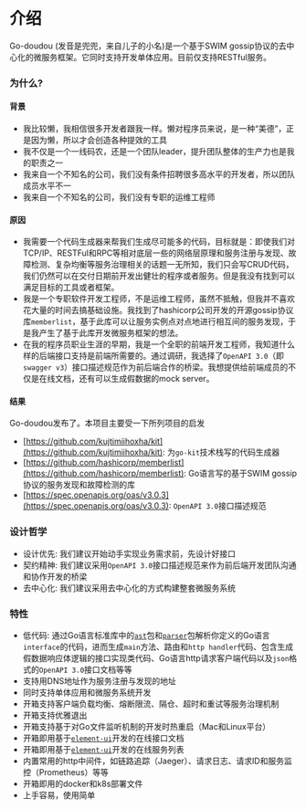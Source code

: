 # 介绍
Go-doudou (发音是兜兜，来自儿子的小名)是一个基于SWIM gossip协议的去中心化的微服务框架。它同时支持开发单体应用。目前仅支持RESTful服务。

### 为什么?
#### 背景
- 我比较懒，我相信很多开发者跟我一样。懒对程序员来说，是一种“美德”，正是因为懒，所以才会创造各种提效的工具
- 我不仅是一个一线码农，还是一个团队leader，提升团队整体的生产力也是我的职责之一
- 我来自一个不知名的公司，我们没有条件招聘很多高水平的开发者，所以团队成员水平不一
- 我来自一个不知名的公司，我们没有专职的运维工程师

#### 原因
- 我需要一个代码生成器来帮我们生成尽可能多的代码，目标就是：即使我们对TCP/IP、RESTFul和RPC等相对底层一些的网络层原理和服务注册与发现、故障检测、复杂均衡等服务治理相关的话题一无所知，我们只会写CRUD代码，我们仍然可以在交付日期前开发出健壮的程序或者服务。但是我没有找到可以满足目标的工具或者框架。
- 我是一个专职软件开发工程师，不是运维工程师，虽然不抵触，但我并不喜欢花大量的时间去搞基础设施。我找到了hashicorp公司开发的开源gossip协议库`memberlist`，基于此库可以让服务实例点对点地进行相互间的服务发现，于是我产生了基于此库开发微服务框架的想法。
- 在我的程序员职业生涯的早期，我是一个全职的前端开发工程师，我知道什么样的后端接口支持是前端所需要的。通过调研，我选择了`OpenAPI 3.0`（即`swagger v3`）接口描述规范作为前后端合作的桥梁。我想提供给前端成员的不仅是在线文档，还有可以生成假数据的mock server。

#### 结果
Go-doudou发布了。本项目主要受一下所列项目的启发
- [https://github.com/kujtimiihoxha/kit](https://github.com/kujtimiihoxha/kit): 为`go-kit`技术栈写的代码生成器
- [https://github.com/hashicorp/memberlist](https://github.com/hashicorp/memberlist): Go语言写的基于SWIM gossip协议的服务发现和故障检测的库
- [https://spec.openapis.org/oas/v3.0.3](https://spec.openapis.org/oas/v3.0.3): `OpenAPI 3.0`接口描述规范

### 设计哲学
- 设计优先: 我们建议开始动手实现业务需求前，先设计好接口
- 契约精神: 我们建议采用`OpenAPI 3.0`接口描述规范来作为前后端开发团队沟通和协作开发的桥梁
- 去中心化: 我们建议采用去中心化的方式构建整套微服务系统

### 特性
- 低代码: 通过Go语言标准库中的[`ast`](https://pkg.go.dev/go/ast)包和[`parser`](https://pkg.go.dev/go/parser)包解析你定义的Go语言`interface`的代码，进而生成`main`方法、路由和`http handler`代码、包含生成假数据响应体逻辑的接口实现类代码、Go语言http请求客户端代码以及`json`格式的`OpenAPI 3.0`接口文档等等
- 支持用DNS地址作为服务注册与发现的地址
- 同时支持单体应用和微服务系统开发
- 开箱支持客户端负载均衡、熔断限流、隔仓、超时和重试等服务治理机制
- 开箱支持优雅退出
- 开箱支持基于对Go文件监听机制的开发时热重启（Mac和Linux平台）
- 开箱即用基于[`element-ui`](https://github.com/ElemeFE/element)开发的在线接口文档
- 开箱即用基于[`element-ui`](https://github.com/ElemeFE/element)开发的在线服务列表
- 内置常用的http中间件，如链路追踪（Jaeger）、请求日志、请求ID和服务监控（Prometheus）等等
- 开箱即用的docker和k8s部署文件
- 上手容易，使用简单